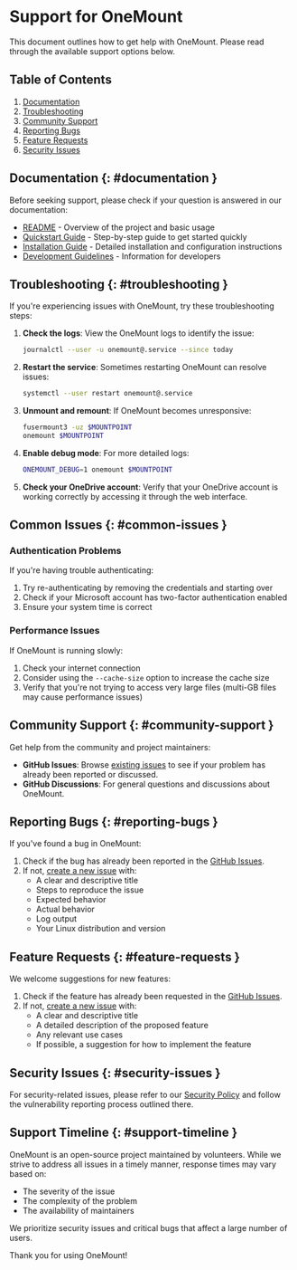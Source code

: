 # Support for OneMount

This document outlines how to get help with OneMount. Please read through the available support options below.

## Table of Contents

1. [Documentation](#documentation)
2. [Troubleshooting](#troubleshooting)
3. [Community Support](#community-support)
4. [Reporting Bugs](#reporting-bugs)
5. [Feature Requests](#feature-requests)
6. [Security Issues](#security-issues)

## Documentation {: #documentation }

Before seeking support, please check if your question is answered in our documentation:

- [README](README.md) - Overview of the project and basic usage
- [Quickstart Guide](docs/guides/quickstart-guide.md) - Step-by-step guide to get started quickly
- [Installation Guide](docs/guides/installation-guide.md) - Detailed installation and configuration instructions
- [Development Guidelines](docs/DEVELOPMENT.md) - Information for developers

## Troubleshooting {: #troubleshooting }

If you're experiencing issues with OneMount, try these troubleshooting steps:

1. **Check the logs**: View the OneMount logs to identify the issue:
   ```bash
   journalctl --user -u onemount@.service --since today
   ```

2. **Restart the service**: Sometimes restarting OneMount can resolve issues:
   ```bash
   systemctl --user restart onemount@.service
   ```

3. **Unmount and remount**: If OneMount becomes unresponsive:
   ```bash
   fusermount3 -uz $MOUNTPOINT
   onemount $MOUNTPOINT
   ```

4. **Enable debug mode**: For more detailed logs:
   ```bash
   ONEMOUNT_DEBUG=1 onemount $MOUNTPOINT
   ```

5. **Check your OneDrive account**: Verify that your OneDrive account is working correctly by accessing it through the web interface.

## Common Issues {: #common-issues }

### Authentication Problems

If you're having trouble authenticating:
1. Try re-authenticating by removing the credentials and starting over
2. Check if your Microsoft account has two-factor authentication enabled
3. Ensure your system time is correct

### Performance Issues

If OneMount is running slowly:
1. Check your internet connection
2. Consider using the `--cache-size` option to increase the cache size
3. Verify that you're not trying to access very large files (multi-GB files may cause performance issues)

## Community Support {: #community-support }

Get help from the community and project maintainers:

- **GitHub Issues**: Browse [existing issues](https://github.com/auriora/OneMount/issues) to see if your problem has already been reported or discussed.
- **GitHub Discussions**: For general questions and discussions about OneMount.

## Reporting Bugs {: #reporting-bugs }

If you've found a bug in OneMount:

1. Check if the bug has already been reported in the [GitHub Issues](https://github.com/auriora/OneMount/issues).
2. If not, [create a new issue](https://github.com/auriora/OneMount/issues/new) with:
   - A clear and descriptive title
   - Steps to reproduce the issue
   - Expected behavior
   - Actual behavior
   - Log output
   - Your Linux distribution and version

## Feature Requests {: #feature-requests }

We welcome suggestions for new features:

1. Check if the feature has already been requested in the [GitHub Issues](https://github.com/auriora/OneMount/issues).
2. If not, [create a new issue](https://github.com/auriora/OneMount/issues/new) with:
   - A clear and descriptive title
   - A detailed description of the proposed feature
   - Any relevant use cases
   - If possible, a suggestion for how to implement the feature

## Security Issues {: #security-issues }

For security-related issues, please refer to our [Security Policy](SECURITY.md) and follow the vulnerability reporting process outlined there.

## Support Timeline {: #support-timeline }

OneMount is an open-source project maintained by volunteers. While we strive to address all issues in a timely manner, response times may vary based on:

- The severity of the issue
- The complexity of the problem
- The availability of maintainers

We prioritize security issues and critical bugs that affect a large number of users.

Thank you for using OneMount!
